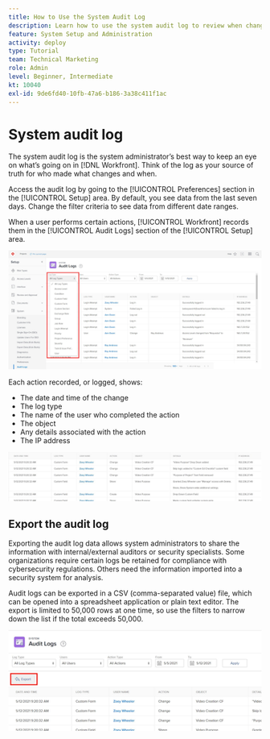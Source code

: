 ```yaml
---
title: How to Use the System Audit Log
description: Learn how to use the system audit log to review when changes were made and when to items.
feature: System Setup and Administration
activity: deploy
type: Tutorial
team: Technical Marketing
role: Admin
level: Beginner, Intermediate
kt: 10040
exl-id: 9de6fd40-10fb-47a6-b186-3a38c411f1ac
---
```

# System audit log

The system audit log is the system administrator’s best way to keep an eye on what’s going on in [!DNL Workfront]. Think of the log as your source of truth for who made what changes and when.

Access the audit log by going to the [!UICONTROL Preferences] section in the [!UICONTROL Setup] area. By default, you see data from the last seven days. Change the filter criteria to see data from different date ranges. 

When a user performs certain actions, [!UICONTROL Workfront] records them in the [!UICONTROL Audit Logs] section of the [!UICONTROL Setup] area.

![[!UICONTROL Log Type] drop-down menu on the [!UICONTROL Audit Logs] page in [!UICONTROL Setup]](assets/admin-fund-audit-log-1.png)

Each action recorded, or logged, shows:

* The date and time of the change
* The log type
* The name of the user who completed the action
* The object
* Any details associated with the action 
* The IP address

![[!UICONTROL Audit Log] list](assets/admin-fund-audit-log-2.JPG)

## Export the audit log

Exporting the audit log data allows system administrators to share the information with internal/external auditors or security specialists. Some organizations require certain logs be retained for compliance with cybersecurity regulations. Others need the information imported into a security system for analysis.

Audit logs can be exported in a CSV (comma-separated value) file, which can be opened into a spreadsheet application or plain text editor. The export is limited to 50,000 rows at one time, so use the filters to narrow down the list if the total exceeds 50,000.

![[!UICONTROL Export] button on [!UICONTROL Audit Logs] page](assets/admin-fund-audit-log-3.png)

<!---
learn more URLs
Audit logs
Managing audit logs
--->
